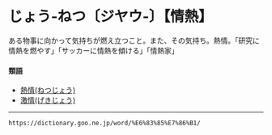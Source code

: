 # じょう‐ねつ〔ジヤウ‐〕【情熱】

ある物事に向かって気持ちが燃え立つこと。また、その気持ち。熱情。「研究に情熱を燃やす」「サッカーに情熱を傾ける」「情熱家」

#### 類語
-   [熱情(ねつじょう)](https://dictionary.goo.ne.jp/word/%E7%86%B1%E6%83%85/#jn-170308)
-   [激情(げきじょう)](https://dictionary.goo.ne.jp/word/%E6%BF%80%E6%83%85/#jn-67502)

---
`https://dictionary.goo.ne.jp/word/%E6%83%85%E7%86%B1/`